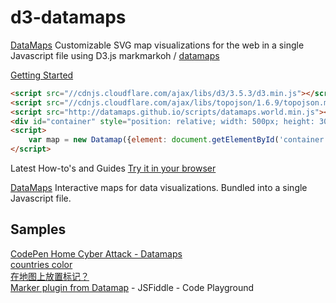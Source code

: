 # d3-datamaps

[DataMaps](http://datamaps.github.io/) Customizable SVG map visualizations for the web in a single Javascript file using D3.js
markmarkoh / [datamaps](https://github.com/markmarkoh/datamaps)

[Getting Started](https://github.com/markmarkoh/datamaps/blob/master/README.md#getting-started)

```html
<script src="//cdnjs.cloudflare.com/ajax/libs/d3/3.5.3/d3.min.js"></script>
<script src="//cdnjs.cloudflare.com/ajax/libs/topojson/1.6.9/topojson.min.js"></script>
<script src="http://datamaps.github.io/scripts/datamaps.world.min.js"></script>
<div id="container" style="position: relative; width: 500px; height: 300px;"></div>
<script>
    var map = new Datamap({element: document.getElementById('container')});
</script>
```

Latest How-to's and Guides
[Try it in your browser](https://jsbin.com/nutawiboci/1/edit?html,output)

[DataMaps](http://datamaps.github.io/old) Interactive maps for data visualizations. Bundled into a single Javascript file.

## Samples

[CodePen Home Cyber Attack - Datamaps](https://codepen.io/idrakimuhamad/pen/ZyVyeK?editors=1010)  
[countries color](https://codepen.io/eesur/pen/HfAcd?editors=1010)  
[在地图上放置标记？](https://www.coder.work/article/5259229)  
[Marker plugin from Datamap](http://jsfiddle.net/duck0/kbqpfL1a/2/) - JSFiddle - Code Playground
